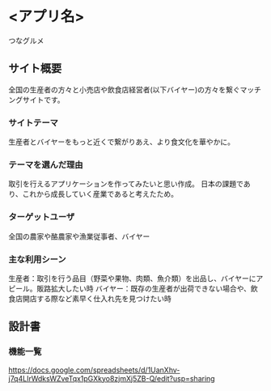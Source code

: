 # <アプリ名>
つなグルメ
## サイト概要
全国の生産者の方々と小売店や飲食店経営者(以下バイヤー)の方々を繋ぐマッチングサイトです。

### サイトテーマ
生産者とバイヤーをもっと近くで繋がりあえ、より食文化を華やかに。

### テーマを選んだ理由
取引を行えるアプリケーションを作ってみたいと思い作成。
日本の課題であり、これから成長していく産業であると考えたため。

### ターゲットユーザ
全国の農家や酪農家や漁業従事者、バイヤー

### 主な利用シーン
生産者：取引を行う品目（野菜や果物、肉類、魚介類）を出品し、バイヤーにアピール。販路拡大したい時
バイヤー：既存の生産者が出荷できない場合や、飲食店開店する際など素早く仕入れ先を見つけたい時

## 設計書

### 機能一覧
https://docs.google.com/spreadsheets/d/1UanXhv-j7q4LIrWdksWZveTqx1pGXkyo8zjmXj5ZB-Q/edit?usp=sharing


